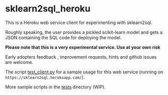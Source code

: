 # sklearn2sql_heroku

This is a Heroku web service client for experimenting with sklearn2sql.

Roughly speaking, the user provides a pickled scikit-learn model and gets a JSON containing the SQL code for deploying the model.

**Please note that this is a very experimental service. Use at your own risk** 

Early adopters feedback , improvement requests, hints and github issues are welcome.

The script [test_client.py](test_client.py) for a sample usage for this web service (running on `https://sklearn2sql.herokuapp.com/`). 

More sample scripts in the [tests](tests) directory (WIP).
